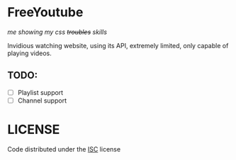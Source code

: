 # FreeYoutube
_me showing my css ~~troubles~~ skills_

Invidious watching website, using its API, extremely limited, only capable of playing videos.

## TODO:
- [ ] Playlist support
- [ ] Channel support

# LICENSE
Code distributed under the [ISC](https://github.com/ElLeoPato/FreeYoutube/blob/main/LICENSE) license
